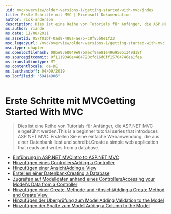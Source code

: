 ```yaml
---
uid: mvc/overview/older-versions-1/getting-started-with-mvc/index
title: Erste Schritte mit MVC | Microsoft-Dokumentation
author: rick-anderson
description: Dies ist eine Reihe von Tutorials für Anfänger, die ASP.NET MVC eingeführt werden. Erstellen Sie eine einfache Webanwendung, die aus einer Datenbank liest und schreibt.
ms.author: riande
ms.date: 11/08/2011
ms.assetid: 057f01bf-0ad9-488a-ae75-c8f85b8e1f23
msc.legacyurl: /mvc/overview/older-versions-1/getting-started-with-mvc
msc.type: chapter
ms.openlocfilehash: 08be9368049e97baecf9ae81e496950b1349d18f
ms.sourcegitcommit: 0f1119340e4464720cfd16d0ff15764746ea1fea
ms.translationtype: MT
ms.contentlocale: de-DE
ms.lasthandoff: 04/09/2019
ms.locfileid: "59414906"
---
```

# <a name="getting-started-with-mvc"></a><span data-ttu-id="631a3-104">Erste Schritte mit MVC</span><span class="sxs-lookup"><span data-stu-id="631a3-104">Getting Started With MVC</span></span>

> <span data-ttu-id="631a3-105">Dies ist eine Reihe von Tutorials für Anfänger, die ASP.NET MVC eingeführt werden.</span><span class="sxs-lookup"><span data-stu-id="631a3-105">This is a beginner tutorial series that introduces ASP.NET MVC.</span></span> <span data-ttu-id="631a3-106">Erstellen Sie eine einfache Webanwendung, die aus einer Datenbank liest und schreibt.</span><span class="sxs-lookup"><span data-stu-id="631a3-106">Create a simple web application that reads and writes from a database.</span></span>


- [<span data-ttu-id="631a3-107">Einführung in ASP.NET MVC</span><span class="sxs-lookup"><span data-stu-id="631a3-107">Intro to ASP.NET MVC</span></span>](getting-started-with-mvc-part1.md)
- [<span data-ttu-id="631a3-108">Hinzufügen eines Controllers</span><span class="sxs-lookup"><span data-stu-id="631a3-108">Adding a Controller</span></span>](getting-started-with-mvc-part2.md)
- [<span data-ttu-id="631a3-109">Hinzufügen einer Ansicht</span><span class="sxs-lookup"><span data-stu-id="631a3-109">Adding a View</span></span>](getting-started-with-mvc-part3.md)
- [<span data-ttu-id="631a3-110">Erstellen einer Datenbank</span><span class="sxs-lookup"><span data-stu-id="631a3-110">Creating a Database</span></span>](getting-started-with-mvc-part4.md)
- [<span data-ttu-id="631a3-111">Zugreifen auf Modelldaten anhand eines Controllers</span><span class="sxs-lookup"><span data-stu-id="631a3-111">Accessing your Model's Data from a Controller</span></span>](getting-started-with-mvc-part5.md)
- [<span data-ttu-id="631a3-112">Hinzufügen einer Create-Methode und -Ansicht</span><span class="sxs-lookup"><span data-stu-id="631a3-112">Adding a Create Method and Create View</span></span>](getting-started-with-mvc-part6.md)
- [<span data-ttu-id="631a3-113">Hinzufügen der Überprüfung zum Modell</span><span class="sxs-lookup"><span data-stu-id="631a3-113">Adding Validation to the Model</span></span>](getting-started-with-mvc-part7.md)
- [<span data-ttu-id="631a3-114">Hinzufügen der Spalte zum Modell</span><span class="sxs-lookup"><span data-stu-id="631a3-114">Adding a Column to the Model</span></span>](getting-started-with-mvc-part8.md)
